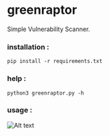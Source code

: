 # greenraptor
Simple Vulnerability Scanner.

### installation :
```pip install -r requirements.txt```

### help :
```python3 greenraptor.py -h```

### usage :
![Alt text](/screenshot.png "Screenshot")

